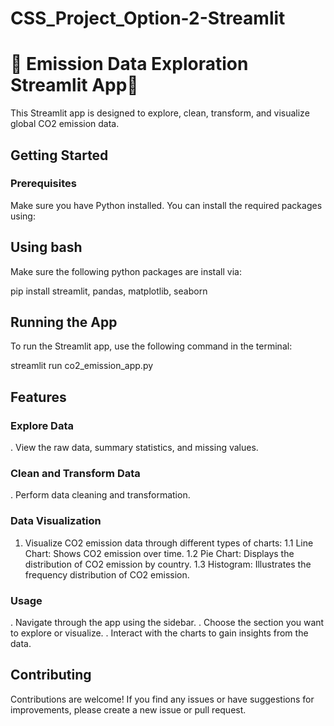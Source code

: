 # CSS_Project_Option-2-Streamlit

# 💨 Emission Data Exploration Streamlit App💨
This Streamlit app is designed to explore, clean, transform, and visualize global CO2 emission data.

## Getting Started

### Prerequisites

Make sure you have Python installed. You can install the required packages using:

## Using bash

Make sure the following python packages are install via:

pip install streamlit, pandas, matplotlib, seaborn

## Running the App
To run the Streamlit app, use the following command in the terminal:

streamlit run co2_emission_app.py

## Features

### Explore Data

. View the raw data, summary statistics, and missing values.
   
### Clean and Transform Data
. Perform data cleaning and transformation.

### Data Visualization
1. Visualize CO2 emission data through different types of charts:
  1.1 Line Chart: Shows CO2 emission over time.
  1.2 Pie Chart: Displays the distribution of CO2 emission by country.
  1.3 Histogram: Illustrates the frequency distribution of CO2 emission.
   
### Usage
. Navigate through the app using the sidebar.
. Choose the section you want to explore or visualize.
. Interact with the charts to gain insights from the data.

## Contributing
Contributions are welcome! If you find any issues or have suggestions for improvements, please create a new issue or pull request.
